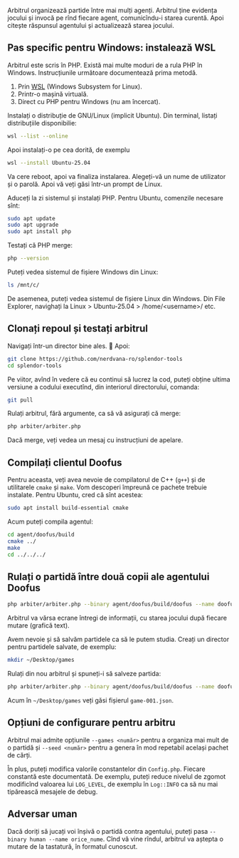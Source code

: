 Arbitrul organizează partide între mai mulți agenți. Arbitrul ține evidența jocului și invocă pe rînd fiecare agent, comunicîndu-i starea curentă. Apoi citește răspunsul agentului și actualizează starea jocului.

## Pas specific pentru Windows: instalează WSL

Arbitrul este scris în PHP. Există mai multe moduri de a rula PHP în Windows. Instrucțiunile următoare documentează prima metodă.

1. Prin [WSL]([url](https://learn.microsoft.com/en-us/windows/wsl/)) (Windows Subsystem for Linux).
2. Printr-o mașină virtuală.
3. Direct cu PHP pentru Windows (nu am încercat).

Instalați o distribuție de GNU/Linux (implicit Ubuntu). Din terminal, listați distribuțiile disponibilie:

```bash
wsl --list --online
```

Apoi instalați-o pe cea dorită, de exemplu

```bash
wsl --install Ubuntu-25.04
```

Va cere reboot, apoi va finaliza instalarea. Alegeți-vă un nume de utilizator și o parolă. Apoi vă veți găsi într-un prompt de Linux.

Aduceți la zi sistemul și instalați PHP. Pentru Ubuntu, comenzile necesare sînt:

```bash
sudo apt update
sudo apt upgrade
sudo apt install php
```

Testați că PHP merge:

```bash
php --version
```

Puteți vedea sistemul de fișiere Windows din Linux:

```bash
ls /mnt/c/
```

De asemenea, puteți vedea sistemul de fișiere Linux din Windows. Din File Explorer, navighați la Linux > Ubuntu-25.04 > /home/\<username\>/ etc.

## Clonați repoul și testați arbitrul

Navigați într-un director bine ales. 🙂 Apoi:

```bash
git clone https://github.com/nerdvana-ro/splendor-tools
cd splendor-tools
```

Pe viitor, avînd în vedere că eu continui să lucrez la cod, puteți obține ultima versiune a codului executînd, din interiorul directorului, comanda:

```bash
git pull
```

Rulați arbitrul, fără argumente, ca să vă asigurați că merge:

```bash
php arbiter/arbiter.php
```

Dacă merge, veți vedea un mesaj cu instrucțiuni de apelare.

## Compilați clientul Doofus

Pentru aceasta, veți avea nevoie de compilatorul de C++ (`g++`) și de utilitarele `cmake` și `make`. Vom descoperi împreună ce pachete trebuie instalate. Pentru Ubuntu, cred că sînt acestea:

```bash
sudo apt install build-essential cmake
```

Acum puteți compila agentul:

```bash
cd agent/doofus/build
cmake ../
make
cd ../../../
```

## Rulați o partidă între două copii ale agentului Doofus

```bash
php arbiter/arbiter.php --binary agent/doofus/build/doofus --name doofus1 --binary agent/doofus/build/doofus --name doofus2
```

Arbitrul va vărsa ecrane întregi de informații, cu starea jocului după fiecare mutare (grafică text).

Avem nevoie și să salvăm partidele ca să le putem studia. Creați un director pentru partidele salvate, de exemplu:

```bash
mkdir ~/Desktop/games
```

Rulați din nou arbitrul și spuneți-i să salveze partida:

```bash
php arbiter/arbiter.php --binary agent/doofus/build/doofus --name doofus1 --binary agent/doofus/build/doofus --name doofus2 --save ~/Desktop/games/
```

Acum în `~/Desktop/games` veți găsi fișierul `game-001.json`.

## Opțiuni de configurare pentru arbitru

Arbitrul mai admite opțiunile `--games <număr>` pentru a organiza mai mult de o partidă și `--seed <număr>` pentru a genera în mod repetabil același pachet de cărți.

În plus, puteți modifica valorile constantelor din `Config.php`. Fiecare constantă este documentată. De exemplu, puteți reduce nivelul de zgomot modificînd valoarea lui `LOG_LEVEL`, de exemplu în `Log::INFO` ca să nu mai tipărească mesajele de debug.

## Adversar uman

Dacă doriți să jucați voi înșivă o partidă contra agentului, puteți pasa `--binary human --name orice_nume`. Cînd vă vine rîndul, arbitrul va aștepta o mutare de la tastatură, în formatul cunoscut.

